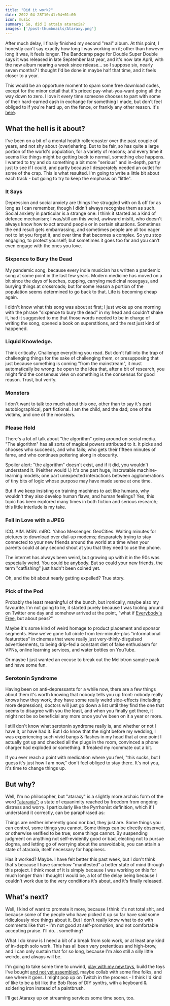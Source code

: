 ```yaml
---
title: "Did it work?"
date: 2022-04-28T10:41:04+01:00
icon: music
summary: So, did I attain ataraxia?
images: ['/post-thumbnails/Ataraxy.png']
---
```

After much delay, I finally finished my second "real" album. At this point, I
honestly can't say exactly how long I was working on it; other than however
long it was, it feels longer. The Bandcamp page for Double Super Double says
it was released in late September last year, and it's now late April, with
the new album nearing a week since release... so I suppose six, nearly seven
months? I thought I'd be done in maybe half that time, and it feels closer to a
year.

This would be an opportune moment to spam some free download codes, except for
the minor detail that it's priced pay-what-you-want going all the way down to
zero. I love it every time someone chooses to part with some of their
hard-earned cash in exchange for something I made, but don't feel obliged to if
you're hard up, on the fence, or frankly any other reason. It's
[here](https://depthbuffer.bandcamp.com/album/ataraxy).

## What the hell is it about?

I've been on a bit of a mental health rollercoaster over the past couple of
years, and not shy about (over)sharing. But to be fair, so has quite a large
portion of the world's population, for a variety of reasons; and every time it
seems like things might be getting back to normal, something else happens. I
wanted to try and do something a bit more "serious" and in-depth, partly just
to see if I could, and partly because I desperately needed an outlet for some
of the crap. This is what resulted. I'm going to write a little bit about each
track - but going to try to keep the emphasis on "little".

### It Says

Depression and social anxiety are things I've struggled with on & off for as
long as I can remember, though I didn't always recognise them as such. Social
anxiety in particular is a strange one: I think it started as a kind of defence
mechanism; I was/still am this weird, awkward misfit, who doesn't always know
how to act around people or in certain situations. Sometimes the end result
gets embarrassing, and sometimes people are all too eager not to let you forget
it, and over time that becomes a complex. So you stop engaging, to protect
yourself; but sometimes it goes too far and you can't even engage with the ones
you love.

### Sixpence to Bury the Dead

My pandemic song, because every indie musician has written a pandemic song at
some point in the last few years. Modern medicine has moved on a bit since the
days of leeches, cupping, carrying medicinal nosegays, and burying things at
crossroads; but for some reason a portion of the population seems determined to
go back to that. Life is becoming cheap again.

I didn't know what this song was about at first; I just woke up one morning
with the phrase "sixpence to bury the dead" in my head and couldn't shake it,
had it suggested to me that those words needed to be in charge of writing the
song, opened a book on superstitions, and the rest just kind of happened.

### Liquid Knowledge.

Think critically. Challenge everything you read. But don't fall into the trap
of challenging things for the sake of challenging them, or presupposing that
just because something is coming "from the mainstream", it must automatically
be wrong: be open to the idea that, after a bit of research, you might find the
consensus view on something is the consensus for good reason. Trust, but
verify.

### Monsters

I don't want to talk too much about this one, other than to say it's part
autobiographical, part fictional. I am the child, and the dad; one of the
victims, and one of the monsters.

### Please Hold

There's a lot of talk about "the algorithm" going around on social media. "The
algorithm" has all sorts of magical powers attributed to it. It picks and
chooses who succeeds, and who fails; who gets their fifteen minutes of fame,
and who continues pottering along in obscurity.

Spoiler alert: "the algorithm" doesn't exist, and if it did, you wouldn't
understand it. (Neither would I.) It's one part huge, inscrutable
machine-learning models; one part unexpected interactions between
agglomerations of tiny bits of logic whose purpose may have made sense at one
time.

But if we keep insisting on training machines to act like humans, why wouldn't
they also develop human flaws, and human feelings? Yes, this topic has been
explored many times in both fiction and serious research; this little interlude
is my take.

### Fell in Love with a JPEG

ICQ. AIM. MSN. mIRC. Yahoo Messenger. GeoCities. Waiting minutes for pictures
to download over dial-up modems; desparately trying to stay connected to your
new friends around the world at a time when your parents could at any second
shout at you that they need to use the phone.

The internet has always been weird, but growing up with it in the 90s was
especially weird. You could be anybody. But so could your new friends, the term
"catfishing" just hadn't been coined yet.

Oh, and the bit about nearly getting expelled? True story.

### Pick of the Pod

Probably the least meaningful of the bunch, but ironically, maybe also my
favourite. I'm not going to lie, it started purely because I was tooling around
on Twitter one day and somehow arrived at the point, "what if
[Everybody's Free](https://www.youtube.com/watch?v=zWuuXMef4gk), but about
peas?"

Maybe it's some kind of weird homage to product placement and sponsor segments.
How we've gone full circle from ten-minute-plus "informational featurettes" in
cinemas that were really just very-thinly-disguised advertisements, to being
drip-fed a constant diet of false enthusiasm for VPNs, online learning
services, and water bottles on YouTube.

Or maybe I just wanted an excuse to break out the Mellotron sample pack and
have some fun.

### Serotonin Syndrome

Having been on anti-depressants for a while now, there are a few things about
them it's worth knowing that nobody tells you up front: nobody really knows how
they work, they have some really weird side-effects (including more
depression), doctors will just go down a list until they find the one that
seems to disagree with you the least, and when you finally get there, it might
not be so beneficial any more once you've been on it a year or more.

I still don't know what serotonin syndrome really is, and whether or not I have
it, or have had it. But I do know that the night before my wedding, I was
experiencing such vivid bangs & flashes in my head that at one point I actually
got up and checked all the plugs in the room, convinced a phone charger had
exploded or something. It freaked my roommate out a bit.

If you ever reach a point with medication where you feel, "this sucks, but I
guess it's just how I am now," don't feel obliged to stay there. It's not you,
it's time to change things up.

## But why?

Well, I'm no philosopher, but "ataraxy" is a slightly more archaic form of the
word ["ataraxia"](https://en.wikipedia.org/wiki/Ataraxia); a state of
equanimity reached by freedom from ongoing distress and worry. I particularly
like the Pyrrhonist definition, which if I understand it correctly, can be
paraphrased as:

Things are neither inherently good nor bad, they just are. Some things you can
control, some things you cannot. Some things can be directly observed, or
otherwise verified to be true; some things cannot. By suspending judgment on
anything not self-evidently good or bad, electing not to pursue dogma, and
letting go of worrying about the unavoidable, you can attain a state of
ataraxia, itself necessary for happiness.

Has it worked? Maybe. I have felt better this past week, but I don't think
that's because I have somehow "manifested" a better state of mind through this
project. I think most of it is simply because I was working on this for much
longer than I thought I would be, a lot of the delay being because I couldn't
work due to the very conditions it's about, and it's finally released.

## What's next?

Well, I kind of want to promote it more, because I think it's not total shit,
and because some of the people who have picked it up so far have said some
ridiculously nice things about it. But I don't really know what to do with
comments like that - I'm not good at self-promotion, and not comfortable
accepting praise. I'll do... something?

What I do know is I need a bit of a break from solo work, or at least any kind
of in-depth solo work. This has all been very pretentious and high-brow, and I
can only sustain that for so long, because I'm also still a silly little
weirdo, and always will be.

I'm going to take some time to unwind,
[play with my new toys](https://youtu.be/mwbrG_2AhVE), build the toys I've
bought [and not yet assembled](https://youtu.be/QN_JhVcCBvI), maybe collab with
some fine folks, and see where it goes. I might pop up on Twitch in the
process - I think I'd kind of like to be a bit like the Bob Ross of DIY synths,
with a keyboard & soldering iron instead of a paintbrush.

I'll get Ataraxy up on streaming services some time soon, too.
